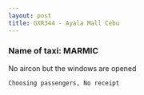 ```yaml
---
layout: post
title: GXR344 - Ayala Mall Cebu 
---
```


### Name of taxi: MARMIC

No aircon but the windows are opened

```Choosing passengers, No receipt```
